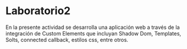 # Laboratorio2
 En la presente actividad se desarrolla una aplicación web a través de la integración de Custom Elements que incluyan Shadow Dom, Templates, Solts, connected callback, estilos css, entre otros.
